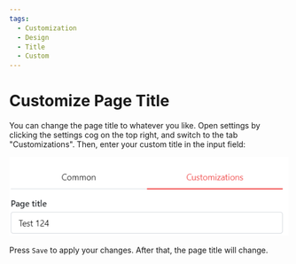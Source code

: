 ```yaml
---
tags:
  - Customization
  - Design
  - Title
  - Custom
---
```


# Customize Page Title

You can change the page title to whatever you like.
Open settings by clicking the settings cog on the top right, and switch to the tab "Customizations".
Then, enter your custom title in the input field:

![homarr input field for custom title](./img/customizations-custom-title-setting.png)

Press ``Save`` to apply your changes. After that, the page title will change.